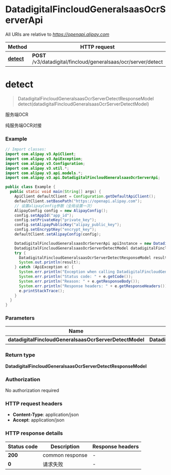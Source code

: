 # DatadigitalFincloudGeneralsaasOcrServerApi

All URIs are relative to *https://openapi.alipay.com*

| Method | HTTP request | Description |
|------------- | ------------- | -------------|
| [**detect**](DatadigitalFincloudGeneralsaasOcrServerApi.md#detect) | **POST** /v3/datadigital/fincloud/generalsaas/ocr/server/detect | 服务端OCR |


<a name="detect"></a>
# **detect**
> DatadigitalFincloudGeneralsaasOcrServerDetectResponseModel detect(datadigitalFincloudGeneralsaasOcrServerDetectModel)

服务端OCR

纯服务端OCR对接

### Example
```java
// Import classes:
import com.alipay.v3.ApiClient;
import com.alipay.v3.ApiException;
import com.alipay.v3.Configuration;
import com.alipay.v3.util.*;
import com.alipay.v3.api.models.*;
import com.alipay.v3.api.DatadigitalFincloudGeneralsaasOcrServerApi;

public class Example {
  public static void main(String[] args) {
    ApiClient defaultClient = Configuration.getDefaultApiClient();
    defaultClient.setBasePath("https://openapi.alipay.com");
    // 设置alipayConfig参数（全局设置一次）
    AlipayConfig config = new AlipayConfig();
    config.setAppId("app_id");
    config.setPrivateKey("private_key");
    config.setAlipayPublicKey("alipay_public_key");
    config.setEncryptKey("encrypt_key");
    defaultClient.setAlipayConfig(config);

    DatadigitalFincloudGeneralsaasOcrServerApi apiInstance = new DatadigitalFincloudGeneralsaasOcrServerApi(defaultClient);
    DatadigitalFincloudGeneralsaasOcrServerDetectModel datadigitalFincloudGeneralsaasOcrServerDetectModel = new DatadigitalFincloudGeneralsaasOcrServerDetectModel(); // DatadigitalFincloudGeneralsaasOcrServerDetectModel | 
    try {
      DatadigitalFincloudGeneralsaasOcrServerDetectResponseModel result = apiInstance.detect(datadigitalFincloudGeneralsaasOcrServerDetectModel);
      System.out.println(result);
    } catch (ApiException e) {
      System.err.println("Exception when calling DatadigitalFincloudGeneralsaasOcrServerApi#detect");
      System.err.println("Status code: " + e.getCode());
      System.err.println("Reason: " + e.getResponseBody());
      System.err.println("Response headers: " + e.getResponseHeaders());
      e.printStackTrace();
    }
  }
}
```

### Parameters

| Name | Type | Description  | Notes |
|------------- | ------------- | ------------- | -------------|
| **datadigitalFincloudGeneralsaasOcrServerDetectModel** | **DatadigitalFincloudGeneralsaasOcrServerDetectModel**|  | [optional] |

### Return type

**DatadigitalFincloudGeneralsaasOcrServerDetectResponseModel**

### Authorization

No authorization required

### HTTP request headers

 - **Content-Type**: application/json
 - **Accept**: application/json

### HTTP response details
| Status code | Description | Response headers |
|-------------|-------------|------------------|
| **200** | common response |  -  |
| **0** | 请求失败 |  -  |

